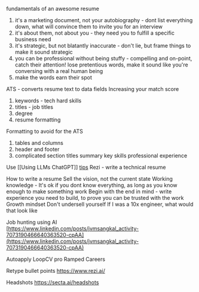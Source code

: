fundamentals of an awesome resume
1. it's a marketing document, not your autobiography - dont list everything down, what will convince them to invite you for an interview
1. it's about them, not about you - they need you to fulfill a specific business need
1. it's strategic, but not blatantly inaccurate - don't lie, but frame things to make it sound strategic
1. you can be professional without being stuffy - compelling and on-point, catch their attention! lose pretentious words, make it sound like you're conversing with a real human being
1. make the words earn their spot

ATS - converts resume text to data fields
Increasing your match score
1. keywords - tech hard skills
1. titles - job titles
1. degree
1. resume formatting

Formatting to avoid for the ATS
1. tables and columns
1. header and footer
1. complicated section titles
summary
key skills
professional experience

Use [[Using LLMs ChatGPT]]
[tips](https://www.linkedin.com/posts/brandonturp_how-to-land-your-dream-job-with-chatgpt-ugcPost-7038513771991953408-3aO-?utm_source=share&utm_medium=member_desktop)
Rezi - write a technical resume




How to write a resume
Sell the vision, not the current state
Working knowledge - It's ok if you dont know everything, as long as you know enough to make something work
Begin with the end in mind - write experience you need to build, to prove you can be trusted with the work
Growth mindset
Don't undersell yourself
If I was a 10x engineer, what would that look like 


Job hunting using AI  
[https://www.linkedin.com/posts/jvmsangkal_activity-7073190466640363520-cpAA](https://www.linkedin.com/posts/jvmsangkal_activity-7073190466640363520-cpAA)

Autoapply
LoopCV pro
Ramped Careers

Retype bullet points
https://www.rezi.ai/

Headshots https://secta.ai/headshots
